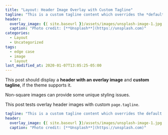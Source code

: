 ```yaml
---
title: "Layout: Header Image Overlay with Custom Tagline"
tagline: "This is a custom tagline content which overrides the *default* page excerpt."
header:
  overlay_image: {{ site.baseurl }}/assets/images/unsplash-image-1.jpg
  caption: "Photo credit: [**Unsplash**](https://unsplash.com)"
categories:
  - Layout
  - Uncategorized
tags:
  - edge case
  - image
  - layout
last_modified_at: 2020-01-07T13:05:25-05:00
---
```


This post should display a **header with an overlay image** and **custom tagline**, if the theme supports it.

Non-square images can provide some unique styling issues.

This post tests overlay header images with custom `page.tagline`.

```yaml
tagline: "This is a custom tagline content which overrides the default page excerpt."
header:
  overlay_image: {{ site.baseurl }}/assets/images/unsplash-image-1.jpg
  caption: "Photo credit: [**Unsplash**](https://unsplash.com)"
```